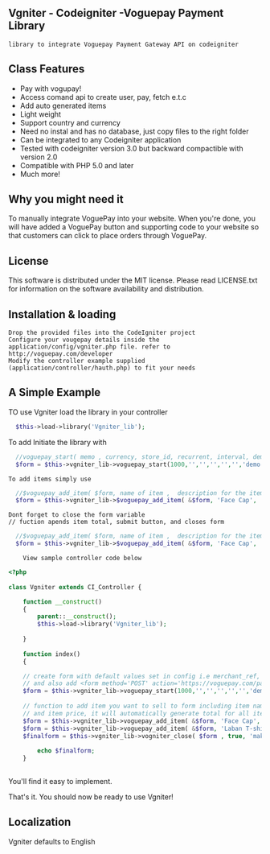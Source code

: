 ## Vgniter - Codeigniter -Voguepay Payment Library
	library to integrate Voguepay Payment Gateway API on codeigniter

## Class Features

- Pay with vogupay!
- Access comand api to create user, pay, fetch e.t.c
- Add auto generated items 
- Light weight
- Support country and currency
- Need no instal and has no database, just copy files to the right folder
- Can be integrated to any Codeigniter application
- Tested with codeigniter version 3.0 but backward compactible with version 2.0
- Compatible with PHP 5.0 and later
- Much more!

## Why you might need it

 To manually integrate VoguePay into your website. When you're done, you will have added a VoguePay button and supporting code to your website so that customers can click to place orders through VoguePay.

## License

This software is distributed under the MIT license. Please read LICENSE.txt for information on the
software availability and distribution.

## Installation & loading



    Drop the provided files into the CodeIgniter project
    Configure your vougepay details inside the application/config/vgniter.php file. refer to http://voguepay.com/developer
    Modify the controller example supplied (application/controller/hauth.php) to fit your needs

	
## A Simple Example

  TO use Vgniter load the library in your controller
```php
  $this->load->library('Vgniter_lib');
```

   To add 
   Initiate the library with
```php
  //voguepay_start( memo , currency, store_id, recurrent, interval, demo);
  $form = $this->vgniter_lib->voguepay_start(1000,'','','','','','demo');
``` 
	To add items simply use
```php
  //$voguepay_add_item( $form, name of item ,  description for the item, price of the item);
  $form = $this->vgniter_lib->$voguepay_add_item( &$form, 'Face Cap',  'beautiful facecap for use', 1000);
```
	Dont forget to close the form variable
	// fuction apends item total, submit button, and closes form
```php
  //$voguepay_add_item( $form, name of item ,  description for the item, price of the item);
  $form = $this->vgniter_lib->$voguepay_add_item( &$form, 'Face Cap',  'beautiful facecap for use', 1000);
```

		View sample controller code below
```php
<?php
 	
class Vgniter extends CI_Controller {

	function __construct()
	{
		parent::__construct();
		$this->load->library('Vgniter_lib');  
		 
	}
	
	function index()
	{

	// create form with default values set in config i.e merchant_ref, merchant_id, e.t.c
	// and also add <form method='POST' action='https://voguepay.com/pay/'>
	$form = $this->vgniter_lib->voguepay_start(1000,'','','','','','demo');
	
	// function to add item you want to sell to form including item name, item descriptio
	// and item price, it will automatically generate total for all items
	$form = $this->vgniter_lib->voguepay_add_item( &$form, 'Face Cap',  'beautiful facecap for use', 1000);
	$form = $this->vgniter_lib->voguepay_add_item( &$form, 'Laban T-shirt', $desc = 'Labeled T-shirts', 4500);
	$finalform = $this->vgniter_lib->vogniter_close( $form , true, 'make_payment' ,  'blue');
	
		echo $finalform;
	}
	
```

You'll find it easy to implement.

That's it. You should now be ready to use Vgniter!

## Localization
Vgniter defaults to English
